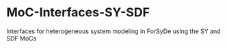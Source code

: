 # MoC-Interfaces-SY-SDF
Interfaces for heterogeneous system modeling in ForSyDe using the SY and SDF MoCs
